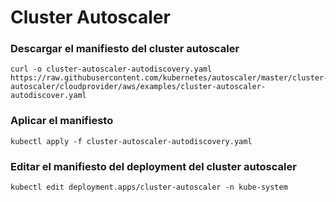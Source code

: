 # Cluster Autoscaler

### Descargar el manifiesto del cluster autoscaler

```
curl -o cluster-autoscaler-autodiscovery.yaml https://raw.githubusercontent.com/kubernetes/autoscaler/master/cluster-autoscaler/cloudprovider/aws/examples/cluster-autoscaler-autodiscover.yaml
```

### Aplicar el manifiesto

```
kubectl apply -f cluster-autoscaler-autodiscovery.yaml
```

### Editar el manifiesto del deployment del cluster autoscaler

```
kubectl edit deployment.apps/cluster-autoscaler -n kube-system
```
